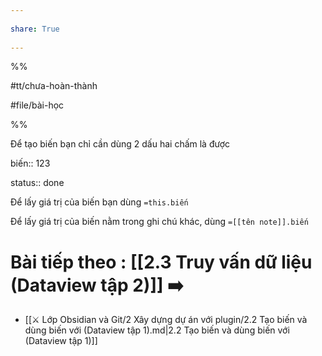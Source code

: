 ---  
share: True  
---  
%%  
#tt/chưa-hoàn-thành  
#file/bài-học  
%%  
Để tạo biến bạn chỉ cần dùng 2 dấu hai chấm là được  
biến:: 123  
status:: done  
Để lấy giá trị của biến bạn dùng `=this.biến`  
Để lấy giá trị của biến nằm trong ghi chú khác, dùng `=[[tên note]].biến`  
# Bài tiếp theo : [[2.3 Truy vấn dữ liệu (Dataview tập 2)]] ➡️  
  
- [[⚔️ Lớp Obsidian và Git/2 Xây dựng dự án với plugin/2.2 Tạo biến và dùng biến với (Dataview tập 1).md|2.2 Tạo biến và dùng biến với (Dataview tập 1)]]  
  
